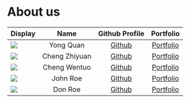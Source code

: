 # About us

Display |     Name      | Github Profile | Portfolio 
--------|:-------------:|:--------------:|:---------:
![](https://via.placeholder.com/100.png?text=Photo) |   Yong Quan   | [Github](https://github.com/) | [Portfolio](docs/team/johndoe.md)
![](https://via.placeholder.com/100.png?text=Photo) | Cheng Zhiyuan | [Github](https://github.com/) | [Portfolio](docs/team/johndoe.md)
![](https://via.placeholder.com/100.png?text=Photo) | Cheng Wentuo  | [Github](https://github.com/wentuoc) | [Portfolio](docs/team/wentuoc.md)
![](https://via.placeholder.com/100.png?text=Photo) |   John Roe    | [Github](https://github.com/) | [Portfolio](docs/team/johndoe.md)
![](https://via.placeholder.com/100.png?text=Photo) |    Don Roe    | [Github](https://github.com/) | [Portfolio](docs/team/johndoe.md)
